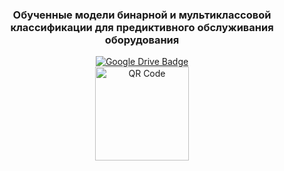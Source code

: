 <div align="center">
  <h3>Обученные модели бинарной и мультиклассовой классификации для предиктивного обслуживания оборудования</h3>

<div id="badges">
    <a href="https://drive.google.com/drive/folders/1YzcyyIBCsa1UefAow6q37np2aJmqlsb5">
      <img src="https://img.shields.io/badge/Google%20Drive-EB4132?style=for-the-badge&logo=Google%20Drive&logoColor=ffffff" alt="Google Drive Badge"/>
    </a>
  </div>

  <img src="https://i.ibb.co/s9jBQ6xV/Trained-Predictive-Maintenance-Classification-Models-qrcode.png" alt="QR Code" width="150">
</div>
